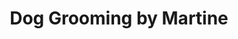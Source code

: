 ---
title: "Dog Grooming by Martine"
url: /beaverton/dog-grooming-by-martine/
shop: pet grooming
---
